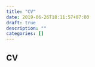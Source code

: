 ```yaml
---
title: "CV"
date: 2019-06-26T18:11:57+07:00
draft: true
description: ""
categories: []
---
```


## CV
